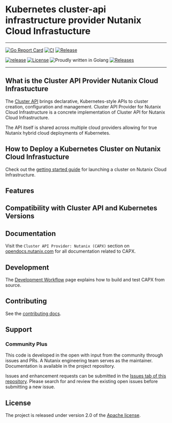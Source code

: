 # Kubernetes cluster-api infrastructure provider Nutanix Cloud Infrastucture

---

[![Go Report Card](https://goreportcard.com/badge/github.com/nutanix-cloud-native/cluster-api-provider-nutanix)](https://goreportcard.com/report/github.com/nutanix-cloud-native/cluster-api-provider-nutanix)
[![CI](https://github.com/nutanix-cloud-native/cluster-api-provider-nutanix/actions/workflows/build-dev.yaml/badge.svg)](https://github.com/nutanix-cloud-native/cluster-api-provider-nutanix/actions/workflows/build-dev.yaml)
[![Release](https://github.com/nutanix-cloud-native/cluster-api-provider-nutanix/actions/workflows/release.yaml/badge.svg)](https://github.com/nutanix-cloud-native/cluster-api-provider-nutanix/actions/workflows/release.yaml)

[![release](https://img.shields.io/github/release-pre/nutanix-cloud-native/cluster-api-provider-nutanix.svg)](https://github.com/nutanix-cloud-native/cluster-api-provider-nutanix/releases)
[![License](https://img.shields.io/badge/License-Apache%202.0-blue.svg)](https://github.com/nutanix-cloud-native/cluster-api-provider-nutanix/blob/master/LICENSE)
![Proudly written in Golang](https://img.shields.io/badge/written%20in-Golang-92d1e7.svg)
[![Releases](https://img.shields.io/github/downloads/nutanix-cloud-native/cluster-api-provider-nutanix/total.svg)](https://github.com/nutanix-cloud-native/cluster-api-provider-nutanix/releases)

---
## What is the Cluster API Provider Nutanix Cloud Infrastucture
The [Cluster API](https://github.com/kubernetes-sigs/cluster-api) brings declarative, Kubernetes-style APIs to cluster creation, configuration and management. Cluster API Provider for Nutanix Cloud Infrastructure is a concrete implementation of Cluster API for Nutanix Cloud Infrastructure.

The API itself is shared across multiple cloud providers allowing for true Nutanix hybrid cloud deployments of Kubernetes. 

## How to Deploy a Kubernetes Cluster on Nutanix Cloud Infrastucture
Check out the [getting started guide](https://opendocs.nutanix.com/capx/latest/getting_started/) for launching a cluster on Nutanix Cloud Infrastructure.

## Features

## Compatibility with Cluster API and Kubernetes Versions

## Documentation
Visit the `Cluster API Provider: Nutanix (CAPX)` section on [opendocs.nutanix.com](https://opendocs.nutanix.com/) for all documentation related to CAPX.

## Development
The [Development Workflow](./docs/developer_workflow.md) page explains how to build and test CAPX from source.

## Contributing
See the [contributing docs](CONTRIBUTING.md).

## Support
### Community Plus

This code is developed in the open with input from the community through issues and PRs. A Nutanix engineering team serves as the maintainer. Documentation is available in the project repository.

Issues and enhancement requests can be submitted in the [Issues tab of this repository](../../issues). Please search for and review the existing open issues before submitting a new issue.

## License
The project is released under version 2.0 of the [Apache license](http://www.apache.org/licenses/LICENSE-2.0).

